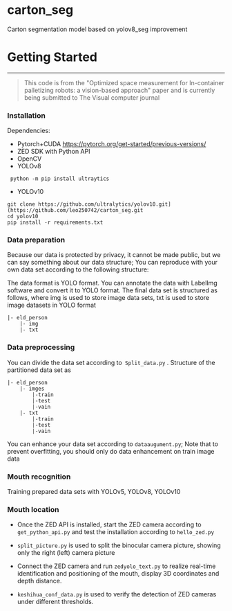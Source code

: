 # carton_seg
Carton segmentation model based on yolov8_seg improvement
# Getting Started
---
> This code is from the "Optimized space measurement for In-container palletizing robots: a vision-based approach" paper and is currently being submitted to The Visual computer journal
### Installation
  Dependencies:
- Pytorch+CUDA
https://pytorch.org/get-started/previous-versions/
- ZED SDK with Python API
- OpenCV
- YOLOv8
```
 python -m pip install ultraytics
```
- YOLOv10
```
git clone https://github.com/ultralytics/yolov10.git](https://github.com/leo250742/carton_seg.git
cd yolov10
pip install -r requirements.txt
```
### Data preparation
Because our data is protected by privacy, it cannot be made public, but we can say something about our data structure; You can reproduce with your own data set according to the following structure:

The data format is YOLO format. You can annotate the data with LabelImg software and convert it to YOLO format. The final data set is structured as follows, where img is used to store image data sets, txt is used to store image datasets in YOLO format
```
|- eld_person
    |- img
    |- txt
```
### Data preprocessing

You can divide the data set according to` Split_data.py` . Structure of the partitioned data set as
```
|- eld_person
    |- imges
        |-train
        |-test
        |-vain
    |- txt
        |-train
        |-test
        |-vain
```
You can enhance your data set according to `dataaugument.py`; Note that to prevent overfitting, you should only do data enhancement on train image data



### Mouth recognition

Training prepared data sets with YOLOv5, YOLOv8, YOLOv10



### Mouth location

* Once the ZED API is installed, start the ZED camera according to `get_python_api.py` and test the installation according to `hello_zed.py`

* `split_picture.py` is used to split the binocular camera picture, showing only the right (left) camera picture

* Connect the ZED camera and run `zedyolo_text.py` to realize real-time identification and positioning of the mouth, display 3D coordinates and depth distance.

* `keshihua_conf_data.py` is used to verify the detection of ZED cameras under different thresholds.

